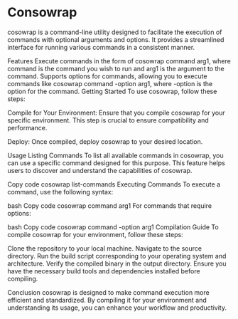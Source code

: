 # Consowrap

cosowrap is a command-line utility designed to facilitate the execution of commands with optional arguments and options. It provides a streamlined interface for running various commands in a consistent manner.

Features
Execute commands in the form of cosowrap command arg1, where command is the command you wish to run and arg1 is the argument to the command.
Supports options for commands, allowing you to execute commands like cosowrap command -option arg1, where -option is the option for the command.
Getting Started
To use cosowrap, follow these steps:

Compile for Your Environment: Ensure that you compile cosowrap for your specific environment. This step is crucial to ensure compatibility and performance.

Deploy: Once compiled, deploy cosowrap to your desired location.

Usage
Listing Commands
To list all available commands in cosowrap, you can use a specific command designed for this purpose. This feature helps users to discover and understand the capabilities of cosowrap.

Copy code
cosowrap list-commands
Executing Commands
To execute a command, use the following syntax:

bash
Copy code
cosowrap command arg1
For commands that require options:

bash
Copy code
cosowrap command -option arg1
Compilation Guide
To compile cosowrap for your environment, follow these steps:

Clone the repository to your local machine.
Navigate to the source directory.
Run the build script corresponding to your operating system and architecture.
Verify the compiled binary in the output directory.
Ensure you have the necessary build tools and dependencies installed before compiling.

Conclusion
cosowrap is designed to make command execution more efficient and standardized. By compiling it for your environment and understanding its usage, you can enhance your workflow and productivity.

